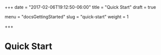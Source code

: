 +++
date = "2017-02-06T19:12:50-06:00"
title = "Quick Start"
draft = true

menu = "docsGettingStarted"
slug = "quick-start"
weight = 1

+++

# Quick Start
